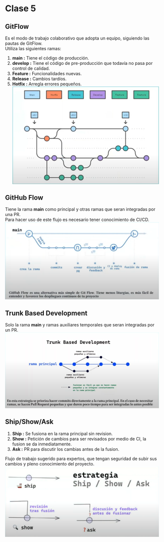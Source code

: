 # Clase 5
## GitFlow
Es el modo de trabajo colaborativo que adopta un equipo, siguiendo las pautas de GitFlow.  
Utiliza las siguientes ramas:  
1. **main :** Tiene el código de producción.
2. **develop :** Tiene el código de pre-producción que todavía no pasa por control de calidad.  
3.  **Feature :** Funcionalidades nuevas.
4.  **Release :** Cambios tardíos.
5.  **Hotfix :** Arregla errores pequeños.  
![GitFlow](<imagenes/2025-05-09 14_31_14-Clase de Git_GitHub- Scesi - 5 - YouTube.png>)
## GitHub Flow
Tiene la rama **main** como principal y otras ramas que seran integradas por una PR.  
Para hacer uso de este flujo es necesario tener conocimiento de CI/CD.  
![GitHub Flow](<imagenes/2025-05-09 14_37_25-Clase de Git_GitHub- Scesi - 5 - YouTube.png>)
## Trunk Based Development
Solo la rama **main** y ramas auxiliares temporales que seran integradas por un PR.  
![Trunk Base Development](<imagenes/2025-05-09 14_40_55-Clase de Git_GitHub- Scesi - 5 - YouTube.png>)
## Ship/Show/Ask
1. **Ship :** Se fusiona en la rama principal sin revision.
2. **Show :** Petición de cambios para ser revisados por medio de CI, la fusion se da inmediatamente.
3. **Ask :** PR para discutir los cambias antes de la fusion.  
  
Flujo de trabajo sugerido para expertos, que tengan seguridad de subir sus cambios y pleno conocimiento del proyecto.  
![ship/show/ask](<imagenes/2025-05-09 14_53_58-Clase de Git_GitHub- Scesi - 5 - YouTube.png>)